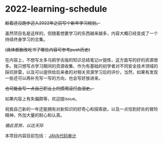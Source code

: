 # 2022-learning-schedule

~~趁着还没跑步迈入2022年之前写个新年学习规划。~~

虽然项目名是这样的，但随着想要学习的东西越来越多，内容大概已经变成了一个持续终身学习的合集。

~~(具体都删改吃书了哪些内容可参考push历史)~~



在内容上，不想写太多乌鸦学舌版的知识总结笔记or提炼，这方面写的好的资源很多。我只想写点学习期间的资源收集、作为有基础的初学者对不同安全技术领域的踩坑排雷，以及可以提供给后来者的对相关资源学习后的评价，当然，如果有发现一些还可以再补充写一写的方向，也会写好放进来。

~~也可能会写一点自己职业上的摸爬滚打血泪史。~~



如果内容上有失偏颇等，欢迎提issue。



祝我自己新的一年还能拥有对新知识的好奇心和探索欲，以及一点恰到好处的冒险精神，外加大量的耐心和认真。



*循此苦旅，以达天际*

本项目内容目前包括：
[JAVA代码审计](https://github.com/Tsunamori/2022-learning-schedule/blob/main/JAVA%E4%BB%A3%E7%A0%81%E5%AE%A1%E8%AE%A1/JAVA%E4%BB%A3%E7%A0%81%E5%AE%A1%E8%AE%A1.md)